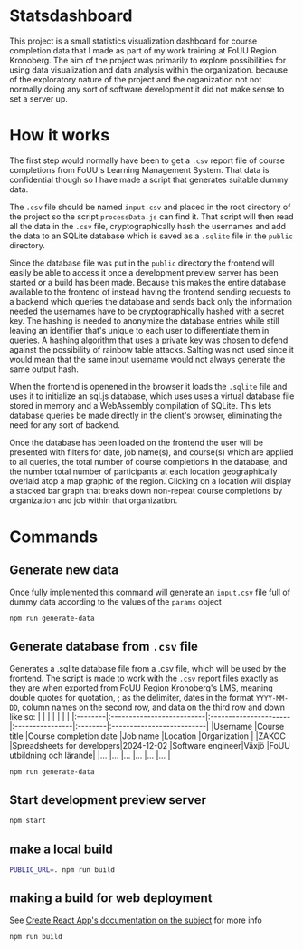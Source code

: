 # Statsdashboard

This project is a small statistics visualization dashboard for course completion data that I made as part of my work training at FoUU Region Kronoberg. The aim of the project was primarily to explore possibilities for using data visualization and data analysis within the organization.
because of the exploratory nature of the project and the organization not not normally doing any sort of software development it did not make sense to set a server up.

# How it works

The first step would normally have been to get a `.csv` report file of course completions from FoUU's Learning Management System. That data is confidential though so I have made a script that generates suitable dummy data.

The `.csv` file should be named `input.csv` and placed in the root directory of the project so the script `processData.js` can find it.
That script will then read all the data in the `.csv` file, cryptographically hash the usernames and add the data to an SQLite database which is saved as a `.sqlite` file in the `public` directory.

Since the database file was put in the `public` directory the frontend will easily be able to access it once a development preview server has been started or a build has been made.
Because this makes the entire database available to the frontend of instead having the frontend sending requests to a backend which queries the database and sends back only the information needed the usernames have to be cryptographically hashed with a secret key. The hashing is needed to anonymize the database entries while still leaving an identifier that's unique to each user to differentiate them in queries.
A hashing algorithm that uses a private key was chosen to defend against the possibility of rainbow table attacks. Salting was not used since it would mean that the same input username would not always generate the same output hash.

When the frontend is openened in the browser it loads the `.sqlite` file and uses it to initialize an sql.js database, which uses uses a virtual database file stored in memory and a WebAssembly compilation of SQLite. This lets database queries be made directly in the client's browser, eliminating the need for any sort of backend.

Once the database has been loaded on the frontend the user will be presented with filters for date, job name(s), and course(s) which are applied to all queries, the total number of course completions in the database, and the number total number of participants at each location geographically overlaid atop a map graphic of the region. Clicking on a location will display a stacked bar graph that breaks down non-repeat course completions by organization and job within that organization.

# Commands

## Generate new data

Once fully implemented this command will generate an `input.csv` file full of dummy data according to the values of the `params` object

```bash
npm run generate-data
```

## Generate database from `.csv` file

Generates a .sqlite database file from a .csv file, which will be used by the frontend. The script is made to work with the `.csv` report files exactly as they are when exported from FoUU Region Kronoberg's LMS, meaning double quotes for quotation, ; as the delimiter, dates in the format `YYYY-MM-DD`, column names on the second row, and data on the third row and down like so:
|         |                           |                       |                 |         |                           |
|:--------|:--------------------------|:----------------------|:----------------|:--------|:--------------------------|
|Username |Course title               |Course completion date |Job name         |Location |Organization               |
|ZAKOC    |Spreadsheets for developers|2024-12-02             |Software engineer|Växjö    |FoUU utbildning och lärande|
|...      |...                        |...                    |...              |...      |...                        |

```bash
npm run generate-data
```

## Start development preview server

```bash
npm start
```

## make a local build

```bash
PUBLIC_URL=. npm run build
```

## making a build for web deployment

See [Create React App's documentation on the subject](https://create-react-app.dev/docs/deployment/) for more info

```bash
npm run build
```